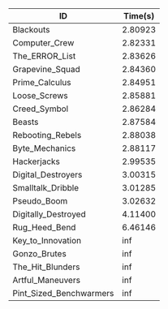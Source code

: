 |ID|Time(s)|
|-|-|
|Blackouts|2.80923|
|Computer_Crew|2.82331|
|The_ERROR_List|2.83626|
|Grapevine_Squad|2.84360|
|Prime_Calculus|2.84951|
|Loose_Screws|2.85881|
|Creed_Symbol|2.86284|
|Beasts|2.87584|
|Rebooting_Rebels|2.88038|
|Byte_Mechanics|2.88117|
|Hackerjacks|2.99535|
|Digital_Destroyers|3.00315|
|Smalltalk_Dribble|3.01285|
|Pseudo_Boom|3.02632|
|Digitally_Destroyed|4.11400|
|Rug_Heed_Bend|6.46146|
|Key_to_Innovation|inf|
|Gonzo_Brutes|inf|
|The_Hit_Blunders|inf|
|Artful_Maneuvers|inf|
|Pint_Sized_Benchwarmers|inf|
